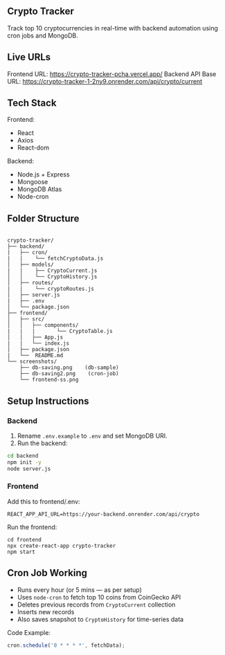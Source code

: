 ## Crypto Tracker

Track top 10 cryptocurrencies in real-time with backend automation using cron jobs and MongoDB.

## Live URLs

Frontend URL: https://crypto-tracker-pcha.vercel.app/
Backend API Base URL: https://crypto-tracker-1-2ny9.onrender.com/api/crypto/current

## Tech Stack

Frontend:
- React
- Axios
- React-dom

Backend:
- Node.js + Express
- Mongoose
- MongoDB Atlas
- Node-cron



## Folder Structure
```

crypto-tracker/
├── backend/
|   ├── cron/
|   |    └── fetchCryptoData.js
│   ├── models/
|   |    ├── CryptoCurrent.js
│   │    └── CryptoHistory.js
│   ├── routes/
|   |    └── cryptoRoutes.js
│   ├── server.js
|   ├── .env
│   └── package.json
├── frontend/
│   ├── src/
│   │   ├── components/
|   |   |       └── CryptoTable.js
│   │   ├── App.js
|   |   └── index.js
│   ├── package.json
|   └──  README.md
└── screenshots/
    ├── db-saving.png    (db-sample)
    ├── db-saving2.png    (cron-job)
    └── frontend-ss.png
```

## Setup Instructions

### Backend

1. Rename `.env.example` to `.env` and set MongoDB URI.
2. Run the backend:
```bash
cd backend
npm init -y
node server.js
```
### Frontend
Add this to frontend/.env:
```
REACT_APP_API_URL=https://your-backend.onrender.com/api/crypto
```
Run the frontend:
```
cd frontend
npx create-react-app crypto-tracker
npm start
```

## Cron Job Working

- Runs every hour (or 5 mins — as per setup)
- Uses `node-cron` to fetch top 10 coins from CoinGecko API
- Deletes previous records from `CryptoCurrent` collection
- Inserts new records
- Also saves snapshot to `CryptoHistory` for time-series data

Code Example:
```js
cron.schedule('0 * * * *', fetchData);
```
